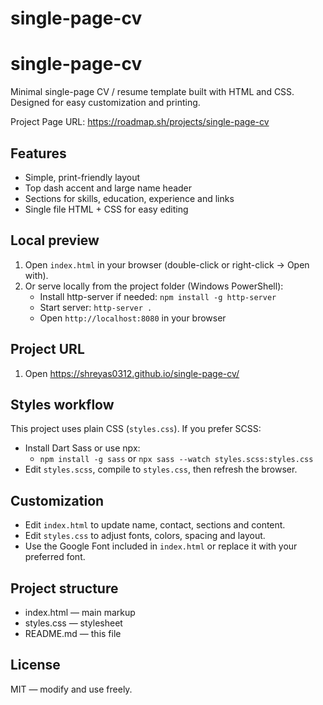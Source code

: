 # single-page-cv
# single-page-cv

Minimal single-page CV / resume template built with HTML and CSS. Designed for easy customization and printing.

Project Page URL: https://roadmap.sh/projects/single-page-cv

## Features
- Simple, print-friendly layout
- Top dash accent and large name header
- Sections for skills, education, experience and links
- Single file HTML + CSS for easy editing

## Local preview
1. Open `index.html` in your browser (double-click or right-click → Open with).
2. Or serve locally from the project folder (Windows PowerShell):
   - Install http-server if needed: `npm install -g http-server`
   - Start server: `http-server .`
   - Open `http://localhost:8080` in your browser

## Project URL
1. Open https://shreyas0312.github.io/single-page-cv/

## Styles workflow
This project uses plain CSS (`styles.css`). If you prefer SCSS:
- Install Dart Sass or use npx:
  - `npm install -g sass` or `npx sass --watch styles.scss:styles.css`
- Edit `styles.scss`, compile to `styles.css`, then refresh the browser.

## Customization
- Edit `index.html` to update name, contact, sections and content.
- Edit `styles.css` to adjust fonts, colors, spacing and layout.
- Use the Google Font included in `index.html` or replace it with your preferred font.

## Project structure
- index.html — main markup
- styles.css — stylesheet
- README.md — this file

## License
MIT — modify and use freely.
